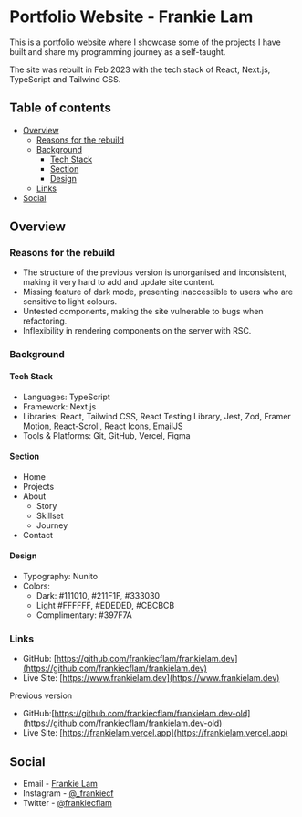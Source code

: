 # Portfolio Website - Frankie Lam

This is a portfolio website where I showcase some of the projects I have built and share my programming journey as a self-taught.

The site was rebuilt in Feb 2023 with the tech stack of React, Next.js, TypeScript and Tailwind CSS.

## Table of contents

- [Overview](#overview)
  - [Reasons for the rebuild](#reasons-for-the-rebuild)
  - [Background](#background)
    - [Tech Stack](#tech-stack)
    - [Section](#section)
    - [Design](#design)
  - [Links](#links)
- [Social](#social)

## Overview

### Reasons for the rebuild

- The structure of the previous version is unorganised and inconsistent, making it very hard to add and update site content.
- Missing feature of dark mode, presenting inaccessible to users who are sensitive to light colours.
- Untested components, making the site vulnerable to bugs when refactoring.
- Inflexibility in rendering components on the server with RSC.

### Background

#### Tech Stack

- Languages: TypeScript
- Framework: Next.js
- Libraries: React, Tailwind CSS, React Testing Library, Jest, Zod, Framer Motion, React-Scroll, React Icons, EmailJS
- Tools & Platforms: Git, GitHub, Vercel, Figma

#### Section

- Home
- Projects
- About
  - Story
  - Skillset
  - Journey
- Contact

#### Design

- Typography: Nunito
- Colors:
  - Dark: #111010, #211F1F, #333030
  - Light #FFFFFF, #EDEDED, #CBCBCB
  - Complimentary: #397F7A

### Links

- GitHub: [https://github.com/frankiecflam/frankielam.dev](https://github.com/frankiecflam/frankielam.dev)
- Live Site: [https://www.frankielam.dev](https://www.frankielam.dev)

Previous version

- GitHub:[https://github.com/frankiecflam/frankielam.dev-old](https://github.com/frankiecflam/frankielam.dev-old)
- Live Site: [https://frankielam.vercel.app](https://frankielam.vercel.app)

## Social

- Email - [Frankie Lam](cfl.frankie@gmail.com)
- Instagram - [@\_frankiecf](https://www.instagram.com/_frankiecf)
- Twitter - [@frankiecflam](https://twitter.com/frankiecflam)

